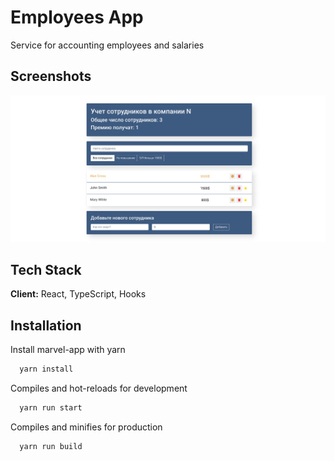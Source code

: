# Employees App

Service for accounting employees and salaries

## Screenshots

![App Screenshot](./public/readme.png)

## Tech Stack

**Client:** React, TypeScript, Hooks

## Installation

Install marvel-app with yarn

```bash
  yarn install
```

Compiles and hot-reloads for development

```bash
  yarn run start
```

Compiles and minifies for production

```bash
  yarn run build
```
